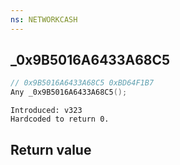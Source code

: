 ```yaml
---
ns: NETWORKCASH
---
```

## _0x9B5016A6433A68C5

```c
// 0x9B5016A6433A68C5 0xBD64F1B7
Any _0x9B5016A6433A68C5();
```

```
Introduced: v323
Hardcoded to return 0.
```


## Return value
